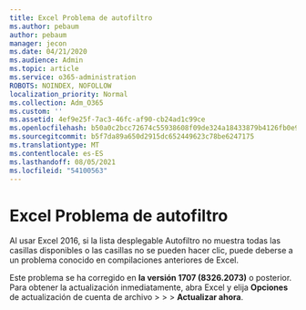 ```yaml
---
title: Excel Problema de autofiltro
ms.author: pebaum
author: pebaum
manager: jecon
ms.date: 04/21/2020
ms.audience: Admin
ms.topic: article
ms.service: o365-administration
ROBOTS: NOINDEX, NOFOLLOW
localization_priority: Normal
ms.collection: Adm_O365
ms.custom: ''
ms.assetid: 4ef9e25f-7ac3-46fc-af90-cb24ad1c99ce
ms.openlocfilehash: b50a0c2bcc72674c55938608f09de324a18433879b4126fb0e9c3314480dc180
ms.sourcegitcommit: b5f7da89a650d2915dc652449623c78be6247175
ms.translationtype: MT
ms.contentlocale: es-ES
ms.lasthandoff: 08/05/2021
ms.locfileid: "54100563"
---
```

# <a name="excel-autofilter-issue"></a>Excel Problema de autofiltro

Al usar Excel 2016, si la lista desplegable Autofiltro no muestra todas las casillas disponibles o las casillas no se pueden hacer clic, puede deberse a un problema conocido en compilaciones anteriores de Excel. 
  
Este problema se ha corregido en **la versión 1707 (8326.2073)** o posterior. Para obtener la actualización inmediatamente, abra Excel y elija **Opciones** de actualización de cuenta de archivo \>  \>  \> **Actualizar ahora**.
  

